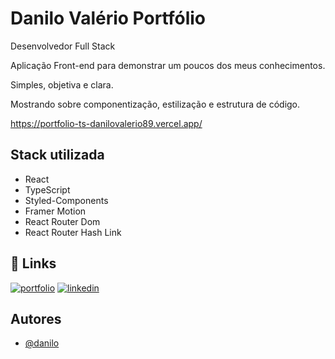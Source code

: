 # Danilo Valério Portfólio

Desenvolvedor Full Stack

Aplicação Front-end para demonstrar um poucos dos meus conhecimentos.

Simples, objetiva e clara.

Mostrando sobre componentização, estilização e estrutura de código.

https://portfolio-ts-danilovalerio89.vercel.app/

## Stack utilizada

- React
- TypeScript
- Styled-Components
- Framer Motion
- React Router Dom
- React Router Hash Link

## 🔗 Links

[![portfolio](https://img.shields.io/badge/my_portfolio-000?style=for-the-badge&logo=ko-fi&logoColor=white)](https://github.com/danilovalerio89)
[![linkedin](https://img.shields.io/badge/linkedin-0A66C2?style=for-the-badge&logo=linkedin&logoColor=white)](https://www.linkedin.com/in/danilo-valerio/)

## Autores

- [@danilo](https://github.com/danilovalerio89)
